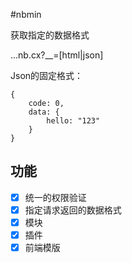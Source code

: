 #nbmin


获取指定的数据格式

...nb.cx?__=[html|json]

Json的固定格式：
```
{
    code: 0,
    data: {
        hello: "123"
    }
}
```

## 功能

- [x] 统一的权限验证
- [x] 指定请求返回的数据格式
- [x] 模块
- [x] 插件
- [x] 前端模版